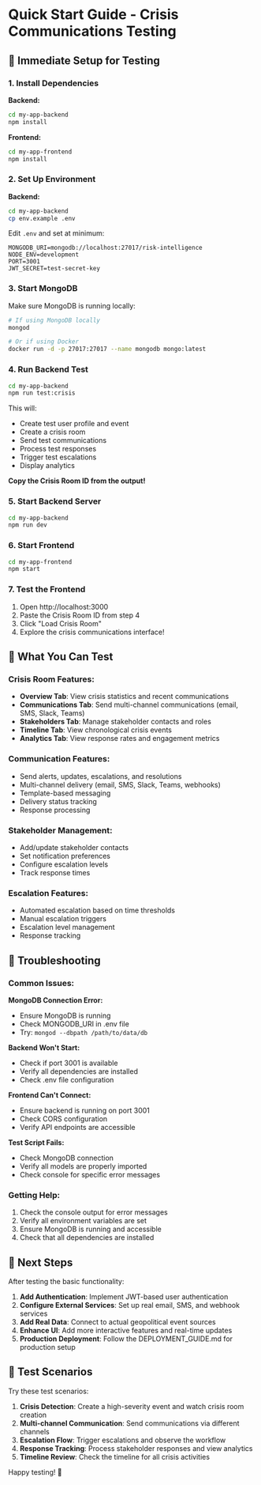 # Quick Start Guide - Crisis Communications Testing

## 🚀 Immediate Setup for Testing

### 1. Install Dependencies

**Backend:**
```bash
cd my-app-backend
npm install
```

**Frontend:**
```bash
cd my-app-frontend
npm install
```

### 2. Set Up Environment

**Backend:**
```bash
cd my-app-backend
cp env.example .env
```

Edit `.env` and set at minimum:
```env
MONGODB_URI=mongodb://localhost:27017/risk-intelligence
NODE_ENV=development
PORT=3001
JWT_SECRET=test-secret-key
```

### 3. Start MongoDB

Make sure MongoDB is running locally:
```bash
# If using MongoDB locally
mongod

# Or if using Docker
docker run -d -p 27017:27017 --name mongodb mongo:latest
```

### 4. Run Backend Test

```bash
cd my-app-backend
npm run test:crisis
```

This will:
- Create test user profile and event
- Create a crisis room
- Send test communications
- Process test responses
- Trigger test escalations
- Display analytics

**Copy the Crisis Room ID from the output!**

### 5. Start Backend Server

```bash
cd my-app-backend
npm run dev
```

### 6. Start Frontend

```bash
cd my-app-frontend
npm start
```

### 7. Test the Frontend

1. Open http://localhost:3000
2. Paste the Crisis Room ID from step 4
3. Click "Load Crisis Room"
4. Explore the crisis communications interface!

## 🧪 What You Can Test

### Crisis Room Features:
- **Overview Tab**: View crisis statistics and recent communications
- **Communications Tab**: Send multi-channel communications (email, SMS, Slack, Teams)
- **Stakeholders Tab**: Manage stakeholder contacts and roles
- **Timeline Tab**: View chronological crisis events
- **Analytics Tab**: View response rates and engagement metrics

### Communication Features:
- Send alerts, updates, escalations, and resolutions
- Multi-channel delivery (email, SMS, Slack, Teams, webhooks)
- Template-based messaging
- Delivery status tracking
- Response processing

### Stakeholder Management:
- Add/update stakeholder contacts
- Set notification preferences
- Configure escalation levels
- Track response times

### Escalation Features:
- Automated escalation based on time thresholds
- Manual escalation triggers
- Escalation level management
- Response tracking

## 🔧 Troubleshooting

### Common Issues:

**MongoDB Connection Error:**
- Ensure MongoDB is running
- Check MONGODB_URI in .env file
- Try: `mongod --dbpath /path/to/data/db`

**Backend Won't Start:**
- Check if port 3001 is available
- Verify all dependencies are installed
- Check .env file configuration

**Frontend Can't Connect:**
- Ensure backend is running on port 3001
- Check CORS configuration
- Verify API endpoints are accessible

**Test Script Fails:**
- Check MongoDB connection
- Verify all models are properly imported
- Check console for specific error messages

### Getting Help:

1. Check the console output for error messages
2. Verify all environment variables are set
3. Ensure MongoDB is running and accessible
4. Check that all dependencies are installed

## 📝 Next Steps

After testing the basic functionality:

1. **Add Authentication**: Implement JWT-based user authentication
2. **Configure External Services**: Set up real email, SMS, and webhook services
3. **Add Real Data**: Connect to actual geopolitical event sources
4. **Enhance UI**: Add more interactive features and real-time updates
5. **Production Deployment**: Follow the DEPLOYMENT_GUIDE.md for production setup

## 🎯 Test Scenarios

Try these test scenarios:

1. **Crisis Detection**: Create a high-severity event and watch crisis room creation
2. **Multi-channel Communication**: Send communications via different channels
3. **Escalation Flow**: Trigger escalations and observe the workflow
4. **Response Tracking**: Process stakeholder responses and view analytics
5. **Timeline Review**: Check the timeline for all crisis activities

Happy testing! 🚀 